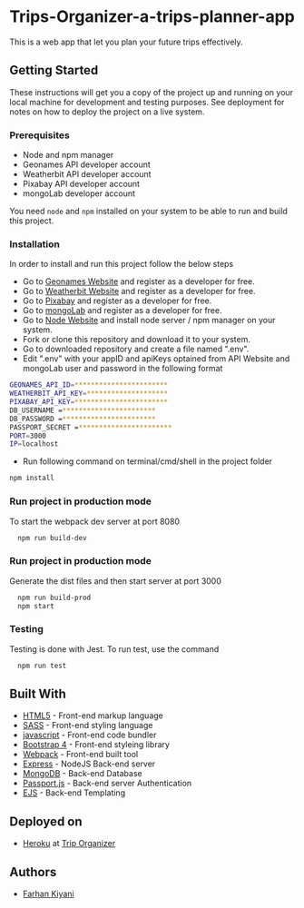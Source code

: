 # Trips-Organizer-a-trips-planner-app
This is a web app that let you plan your future trips effectively.

## Getting Started

These instructions will get you a copy of the project up and running on your local machine for development and testing
purposes. See deployment for notes on how to deploy the project on a live system.

### Prerequisites

* Node and npm manager
* Geonames API developer account
* Weatherbit API developer account
* Pixabay API developer account
* mongoLab developer account

You need `node` and `npm` installed on your system to be able to run and build this project. 

### Installation

In order to install and run this project follow the below steps

* Go to [Geonames Website](https://www.geonames.org/) and register as a developer for free.
* Go to [Weatherbit Website](https://www.weatherbit.io/) and register as a developer for free.
* Go to [Pixabay](https://pixabay.com/api/docs/) and register as a developer for free.
* Go to [mongoLab](https://mlab.com/) and register as a developer for free.
* Go to [Node Website](https://nodejs.org/en/) and install node server / npm manager on your system.
* Fork or clone this repository and download it to your system.
* Go to downloaded repository and create a file named ".env".
* Edit ".env" with your appID and apiKeys optained from API Website and mongoLab user and password in the following format

```bash
GEONAMES_API_ID=***********************
WEATHERBIT_API_KEY=********************
PIXABAY_API_KEY=***********************
DB_USERNAME =***********************
DB_PASSWORD =***********************
PASSPORT_SECRET =***********************
PORT=3000
IP=localhost
```

* Run following command on terminal/cmd/shell in the project folder

```bash
npm install
```

### Run project in production mode

To start the webpack dev server at port 8080

```bash
  npm run build-dev
```

### Run project in production mode

Generate the dist files and then start server at port 3000

```bash
  npm run build-prod
  npm start
```

### Testing

Testing is done with Jest. To run test, use the command 

```bash
  npm run test
```

## Built With

* [HTML5](https://developer.mozilla.org/en-US/docs/Web/Guide/HTML/HTML5) - Front-end markup language
* [SASS](https://sass-lang.com/) - Front-end styling language
* [javascript](https://developer.mozilla.org/en-US/docs/Web/JavaScript) - Front-end code bundler
* [Bootstrap 4](https://getbootstrap.com//) - Front-end styleing library
* [Webpack](https://webpack.js.org/) - Front-end built tool
* [Express](https://expressjs.com/) - NodeJS Back-end server
* [MongoDB](https://www.mongodb.com/) - Back-end Database
* [Passport.js](http://www.passportjs.org/) - Back-end server Authentication
* [EJS](https://ejs.co/) - Back-end Templating

## Deployed on

* [Heroku](https://www.heroku.com/) at [Trip Organizer](https://smart-trip-organizer.herokuapp.com/)

## Authors

* [Farhan Kiyani](https://github.com/farhan2742)
